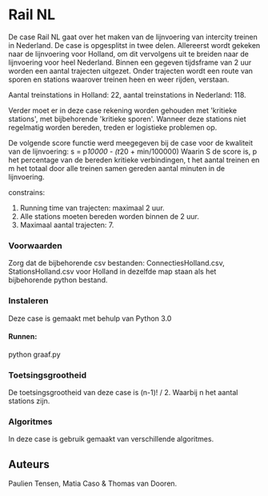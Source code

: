 # Rail NL 

De case Rail NL gaat over het maken van de lijnvoering van intercity treinen in Nederland. De case is opgesplitst in twee delen. Allereerst wordt gekeken naar de lijnvoering voor Holland, om dit vervolgens uit te breiden naar de lijnvoering voor heel Nederland. 
Binnen een gegeven tijdsframe van 2 uur worden een aantal trajecten uitgezet. Onder trajecten wordt een route van sporen en stations waarover treinen heen en weer rijden, verstaan.

Aantal treinstations in Holland: 22, 
aantal treinstations in Nederland: 118. 

Verder moet er in deze case rekening worden gehouden met 'kritieke stations', met bijbehorende 'kritieke sporen'. Wanneer deze stations niet regelmatig worden bereden, treden er logistieke problemen op. 

De volgende score functie werd meegegeven bij de case voor de kwaliteit van de lijnvoering: 
s = p*10000 - (t*20 + min/100000)
Waarin S de score is, p het percentage van de bereden kritieke verbindingen, t het aantal treinen en m het totaal door alle treinen samen gereden aantal minuten in de lijnvoering. 

constrains:
1. Running time van trajecten: maximaal 2 uur. 
2. Alle stations moeten bereden worden binnen de 2 uur. 
3. Maximaal aantal trajecten: 7. 

### Voorwaarden

Zorg dat de bijbehorende csv bestanden: ConnectiesHolland.csv, StationsHolland.csv voor Holland in dezelfde map staan als het bijbehorende python bestand. 

### Instaleren

Deze case is gemaakt met behulp van Python 3.0

#### Runnen:
python graaf.py

### Toetsingsgrootheid

De toetsingsgrootheid van deze case is (n-1)! / 2. Waarbij n het aantal stations zijn. 

### Algoritmes

In deze case is gebruik gemaakt van verschillende algoritmes. 




## Auteurs
Paulien Tensen, Matia Caso & Thomas van Dooren. 







